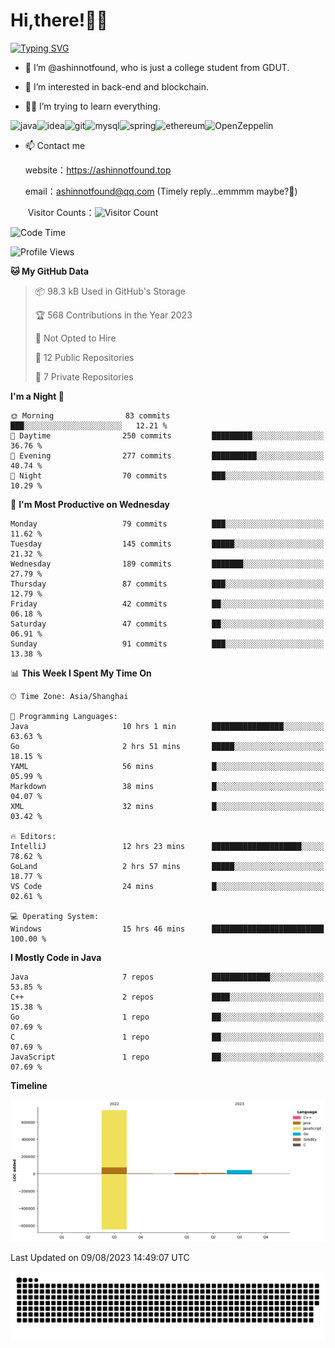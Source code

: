 # Hi,there!👨‍🔧
[![Typing SVG](https://readme-typing-svg.herokuapp.com?font=Fira+Code&pause=1000&width=435&lines=Welcome%2C+this+is+ashinnotfound%F0%9F%98%81+)](https://git.io/typing-svg)

- 👋 I’m @ashinnotfound, who is just a college student from GDUT.

- 👀 I’m interested in back-end and blockchain.

- 👨‍🔧 I’m trying to learn everything.

![java](https://img.shields.io/badge/Java-ED8B00?style=for-the-badge&logo=openjdk&logoColor=white)![idea](https://img.shields.io/badge/IntelliJ_IDEA-000000.svg?style=for-the-badge&logo=intellij-idea&logoColor=white
)![git](https://img.shields.io/badge/GIT-E44C30?style=for-the-badge&logo=git&logoColor=white
)![mysql](https://img.shields.io/badge/MySQL-005C84?style=for-the-badge&logo=mysql&logoColor=white)![spring](https://img.shields.io/badge/Spring-6DB33F?style=for-the-badge&logo=spring&logoColor=white)![ethereum](https://img.shields.io/badge/Ethereum-3C3C3D?style=for-the-badge&logo=Ethereum&logoColor=white)![OpenZeppelin](https://img.shields.io/badge/OpenZeppelin-4E5EE4?logo=openzeppelin&logoColor=fff&style=for-the-badge)


- 📫 Contact me
    
    website：https://ashinnotfound.top
    
    email：ashinnotfound@qq.com (Timely reply...emmmm maybe?🤪)

    

    ​	Visitor Counts：![Visitor Count](https://profile-counter.glitch.me/ashinnotfound/count.svg)

<!--START_SECTION:waka-->
![Code Time](http://img.shields.io/badge/Code%20Time-17%20hrs%2023%20mins-blue)

![Profile Views](http://img.shields.io/badge/Profile%20Views-4-blue)

**🐱 My GitHub Data** 

> 📦 98.3 kB Used in GitHub's Storage 
 > 
> 🏆 568 Contributions in the Year 2023
 > 
> 🚫 Not Opted to Hire
 > 
> 📜 12 Public Repositories 
 > 
> 🔑 7 Private Repositories 
 > 
**I'm a Night 🦉** 

```text
🌞 Morning                83 commits          ███░░░░░░░░░░░░░░░░░░░░░░   12.21 % 
🌆 Daytime                250 commits         █████████░░░░░░░░░░░░░░░░   36.76 % 
🌃 Evening                277 commits         ██████████░░░░░░░░░░░░░░░   40.74 % 
🌙 Night                  70 commits          ███░░░░░░░░░░░░░░░░░░░░░░   10.29 % 
```
📅 **I'm Most Productive on Wednesday** 

```text
Monday                   79 commits          ███░░░░░░░░░░░░░░░░░░░░░░   11.62 % 
Tuesday                  145 commits         █████░░░░░░░░░░░░░░░░░░░░   21.32 % 
Wednesday                189 commits         ███████░░░░░░░░░░░░░░░░░░   27.79 % 
Thursday                 87 commits          ███░░░░░░░░░░░░░░░░░░░░░░   12.79 % 
Friday                   42 commits          ██░░░░░░░░░░░░░░░░░░░░░░░   06.18 % 
Saturday                 47 commits          ██░░░░░░░░░░░░░░░░░░░░░░░   06.91 % 
Sunday                   91 commits          ███░░░░░░░░░░░░░░░░░░░░░░   13.38 % 
```


📊 **This Week I Spent My Time On** 

```text
🕑︎ Time Zone: Asia/Shanghai

💬 Programming Languages: 
Java                     10 hrs 1 min        ████████████████░░░░░░░░░   63.63 % 
Go                       2 hrs 51 mins       █████░░░░░░░░░░░░░░░░░░░░   18.15 % 
YAML                     56 mins             █░░░░░░░░░░░░░░░░░░░░░░░░   05.99 % 
Markdown                 38 mins             █░░░░░░░░░░░░░░░░░░░░░░░░   04.07 % 
XML                      32 mins             █░░░░░░░░░░░░░░░░░░░░░░░░   03.42 % 

🔥 Editors: 
IntelliJ                 12 hrs 23 mins      ████████████████████░░░░░   78.62 % 
GoLand                   2 hrs 57 mins       █████░░░░░░░░░░░░░░░░░░░░   18.77 % 
VS Code                  24 mins             █░░░░░░░░░░░░░░░░░░░░░░░░   02.61 % 

💻 Operating System: 
Windows                  15 hrs 46 mins      █████████████████████████   100.00 % 
```

**I Mostly Code in Java** 

```text
Java                     7 repos             █████████████░░░░░░░░░░░░   53.85 % 
C++                      2 repos             ████░░░░░░░░░░░░░░░░░░░░░   15.38 % 
Go                       1 repo              ██░░░░░░░░░░░░░░░░░░░░░░░   07.69 % 
C                        1 repo              ██░░░░░░░░░░░░░░░░░░░░░░░   07.69 % 
JavaScript               1 repo              ██░░░░░░░░░░░░░░░░░░░░░░░   07.69 % 
```



**Timeline**

![Lines of Code chart](https://raw.githubusercontent.com/ashinnotfound/ashinnotfound/main/assets/bar_graph.png)


 Last Updated on 09/08/2023 14:49:07 UTC
<!--END_SECTION:waka-->

![github contribution grid snake animation](https://raw.githubusercontent.com/ashinnotfound/ashinnotfound/output/github-contribution-grid-snake.svg)
